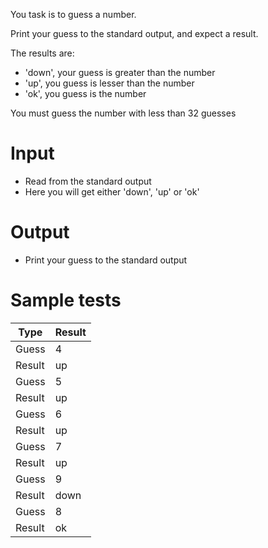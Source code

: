 You task is to guess a number.

Print your guess to the standard output, and expect a result.

The results are:
- 'down', your guess is greater than the number
- 'up', you guess is lesser than the number
- 'ok', you guess is the number

You must guess the number with less than 32 guesses


# Input

- Read from the standard output
- Here you will get either 'down', 'up' or 'ok'


# Output

- Print your guess to the standard output


# Sample tests

| Type   | Result |
| ------ | ------ |
| Guess  | 4      |
| Result | up     | 
| Guess  | 5      |
| Result | up     | 
| Guess  | 6      |
| Result | up     | 
| Guess  | 7      |
| Result | up     | 
| Guess  | 9      |
| Result | down   | 
| Guess  | 8      |
| Result | ok     |

